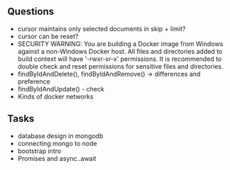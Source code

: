 ## Questions
- cursor maintains only selected documents in skip + limit?
- cursor can be reset?
- SECURITY WARNING: You are building a Docker image from Windows against a non-Windows Docker host. All files and directories added to build context will have '-rwxr-xr-x' permissions. It is recommended to double check and reset permissions for sensitive files and directories.
- findByIdAndDelete(), findByIdAndRemove() -> differences and preference
- findByIdAndUpdate() - check
- Kinds of docker networks

## Tasks
- database design in mongodb
- connecting mongo to node
- bootstrap intro
- Promises and async..await